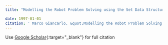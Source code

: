 ```yaml
---
title: "Modelling the Robot Problem Solving using the Set Data Structure"

date: 1997-01-01
citation: ' Marco Giancarlo, &quot;Modelling the Robot Problem Solving using the Set Data Structure.&quot;, 1997.'
---
```

Use [Google Scholar](https://scholar.google.com/scholar?q=Modelling+the+Robot+Problem+Solving+using+the+Set+Data+Structure){:target="_blank"} for full citation